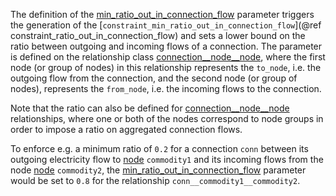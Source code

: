 The definition of the [min\_ratio\_out\_in\_connection\_flow](@ref) parameter triggers the generation of the [`constraint_min_ratio_out_in_connection_flow`](@ref constraint_ratio_out_in_connection_flow) and sets a lower bound on the ratio between outgoing and incoming flows of a connection. The parameter is defined on the relationship class [connection\_\_node\_\_node](@ref), where the first node (or group of nodes) in this relationship represents the `to_node`, i.e. the outgoing flow from the connection, and the second node (or group of nodes), represents the `from_node`, i.e. the incoming flows to the connection.

Note that the ratio can also be defined for [connection\_\_node\_\_node](@ref) relationships, where one or both of the nodes correspond to node groups in order to impose a ratio on aggregated connection flows.

To enforce e.g. a minimum ratio of `0.2` for a connection `conn` between its outgoing electricity flow to [node](@ref) `commodity1` and its incoming flows from the node [node](@ref) `commodity2`, the [min\_ratio\_out\_in\_connection\_flow](@ref) parameter would be set to `0.8` for the relationship `conn__commodity1__commodity2`.
